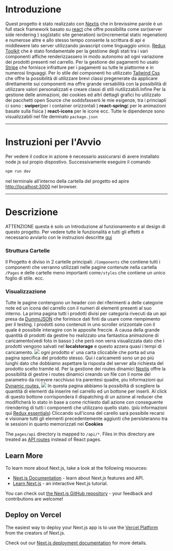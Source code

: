 # Introduzione

Quest progetto è stato realizzato con [Nextjs](https://nextjs.org/) che in brevissime parole è un full stack framework basato su [react]('https://reactjs.org/) che offre possibilita come ssr(server side rendering ) ssg(static site generation) isr(incremental static regenation) e numerose altre e allo stesso tempo consente la scrittura di api e middlewere lato server utilizzando javascript come linguaggio unico. [Redux Toolkit](https://redux-toolkit.js.org/) che è stato fondamentale per la gestione degli stati tra i vari componenti affiche renderizzassero in modo autonomo ad ogni variazione dei prodotti presenti nel carrello. Per la gestione dei pagamenti ho usato [Stripe]('https://stripe.com/com) che fornisce infratture per i pagamenti su tutte le piattorme e in numerosi linguaggi. Per lo stile dei componenti ho utilizzato [Tailwind Css](https://tailwindcss.com/) che offre la possibilità di utilizzare brevi classi pregenerate da applicare direttamente sui componenti ma offre grande versabilità con la possibilità di utilizzare valori personalizzati e creare classi di stili riutilizzabili.Infine Per la gestione delle animazioni, dei cookies ed altri dettagli grafici ho utilizzato dei pacchetti open Source che soddsfasserò le mie esigenze, tra i princiapli ci sono : **swiper**(per i container orizzontali ) **react-spring**( per le animazioni basate sulla fisica ) **react-icons** per le icone ecc. Tutte le dipendenze sono visualizzabili nel file deminato `package.json`

---

# Instruzioni per l'Avvio

Per vedere il codice in azione è necessario assicurarsi di avere installato node js sul propio dispostivo. Successivamente eseguire il comando

```bash
npm run dev
```

nel terminale all'interno della cartella del progetto ed apire [http://localhost:3000](http://localhost:3000) nel browser.

---

# Descrizione

ATTENZIONE questa è solo un Introduzione al funzionamento e al design di questo progetto. Per vedere tutte le funzionalità e tutti gli effetti è necessario avviarlo con le instruzioni descritte [qui](#instruzioni-per-lavvio)

### Struttura Cartelle

Il Progetto è diviso in 2 cartelle principali: `/Components` che contiene tutti i componenti che verranno utilizzati nelle pagine contenute nella cartella `/Pages` e delle cartelle meno importanti come`/styles` che contiene un unico foglio di stile. ecc.

### Visualizzazione

Tutte le pagine contengono un header con dei riferimenti a delle categorie note ed un icona del carrello con il numeri di elementi presenti al suo interno. La prima pagina tutti i prodotti divisi per categoria rivecuti da un api presa da [DummiJSON](https://dummyjson.com/)
che forinisce dati finti da usare come riempimento per il testing. I prodotti sono contenuti in uno scroller orizzontale con il quale è possibile interagire con le apposite freccie. A causa della grande quantità di prodotti da gestire ho realizzato una fantastica animazione di caricamento(vedi foto in basso ) che però non verra visualizzata dato che i prodotti vengono salvati nel **localstorage** e questo azzera quasi i tempi di caricamento.
![](https://drive.google.com/uc?export=download&id=1eYlpjNB-Pcu7yWzPfc9fwGAi_pYufrTO)
ogni prodotto e' una carta cliccabile che porta ad una pagina specifica del prodotto stesso. Qui i caricamenti sono un po più lunghi dato che dobbiamo aspettare la risposta del server alla richiesta del prodotto scelto tramite id. Per la gestione dei routes dinamici [Nextjs](https://nextjs.org/) offre la possibilità di gestire i routes dinamici creando un file con il nome del parametro da ricevere racchiuso tra parentesi quadre, piu informazioni qui [Dynamic routes.](https://nextjs.org/docs/routing/dynamic-routes) ![](https://drive.google.com/uc?export=download&id=1rf_fsrQ3gWRYHtBCdjJobOxeGlfIDejy)
In questa pagina abbiamo la possibiltà di scegliere la quantità di elementi da inserire nel carrello ed un bottone per inserli. Al click di questo bottone corrispondera il dispatching di un azione al reducer che modificherà lo stato in base a come richiesto dall azione con conseguente rirendering di tutti i componenti che utilizzano quello stato. (più informazioni qui [Redux essentials](https://redux.js.org/tutorials/essentials/part-1-overview-concepts)) Cliccando sull'icona del carello sarà possibile recarsi e visionare tutti gli elementi precedentemente aggiunti che persisteranno tra le sessioni in quanto memorizzati nei **Cookies**

The `pages/api` directory is mapped to `/api/*`. Files in this directory are treated as [API routes](https://nextjs.org/docs/api-routes/introduction) instead of React pages.

## Learn More

To learn more about Next.js, take a look at the following resources:

- [Next.js Documentation](https://nextjs.org/docs) - learn about Next.js features and API.
- [Learn Next.js](https://nextjs.org/learn) - an interactive Next.js tutorial.

You can check out [the Next.js GitHub repository](https://github.com/vercel/next.js/) - your feedback and contributions are welcome!

## Deploy on Vercel

The easiest way to deploy your Next.js app is to use the [Vercel Platform](https://vercel.com/new?utm_medium=default-template&filter=next.js&utm_source=create-next-app&utm_campaign=create-next-app-readme) from the creators of Next.js.

Check out our [Next.js deployment documentation](https://nextjs.org/docs/deployment) for more details.
